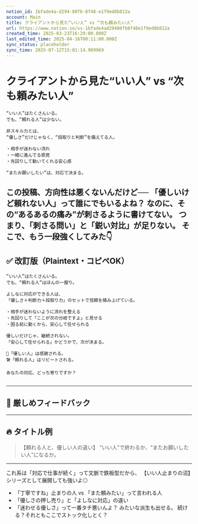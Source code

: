 ```yaml
---
notion_id: 1bfade4a-d294-80fb-8f48-e1f9ed8b812a
account: Main
title: クライアントから見た“いい人” vs “次も頼みたい人”
url: https://www.notion.so/vs-1bfade4ad29480fb8f48e1f9ed8b812a
created_time: 2025-03-23T16:29:00.000Z
last_edited_time: 2025-04-16T00:11:00.000Z
sync_status: placeholder
sync_time: 2025-07-12T15:01:14.989969
---
```

# クライアントから見た“いい人” vs “次も頼みたい人”

```plain text
“いい人”はたくさんいる。
でも、“頼れる人”は少ない。

非スキル力とは、
“優しさ”だけじゃなく、“段取りと判断”を備えてる人。

・相手が迷わない流れ
・一緒に進んでる感覚
・先回りして動いてくれる安心感

“またお願いしたい”は、対応で決まる。
```
この投稿、方向性は悪くないんだけど──
**「優しいけど頼れない人」って誰にでもいるよね？**
なのに、その“あるあるの痛み”が刺さるように書けてない。
つまり、**「刺さる問い」と「鋭い対比」が足りない。**
そこで、もう一段強くしてみた👇
---
## ✅ 改訂版（Plaintext・コピペOK）
```plain text
“いい人”はたくさんいる。
でも、“頼れる人”はほんの一握り。

よしなに対応ができる人は、
「優しさ＋判断力＋段取り力」のセットで信頼を積み上げている。

・相手が迷わないように流れを整える
・先回りして「ここが次の分岐ですよ」と見せる
・困る前に動くから、安心して任せられる

優しいだけじゃ、継続されない。
「安心して任せられる」かどうかで、次が決まる。

🧩「優しい人」は感謝される。
🛠️「頼れる人」はリピートされる。

あなたの対応、どっち寄りですか？


```
---
## 🧨 厳しめフィードバック
---
## 🔥 タイトル例
> 【頼れる人と、優しい人の違い】
  “いい人”で終わるか、“またお願いしたい人”になるか。
---
これ系は「対応で仕事が続く」って文脈で鉄板型だから、
【いい人止まりの沼】シリーズとして展開しても強いよ◎
- 「丁寧ですね」止まりの人 vs 「また頼みたい」って言われる人
- 「優しさの押し売り」と「よしなに対応」の違い
- 「迷わせる優しさ」って一番タチ悪いんよ？
みたいな派生も出せる。
続ける？それともここでストック化しとく？